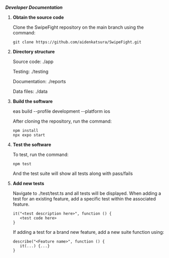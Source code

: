 ___Developer Documentation___

1. __Obtain the source code__

   Clone the SwipeFight repository on the main branch using the command:
   ```
   git clone https://github.com/aidenkatsura/SwipeFight.git
   ```

 2. __Directory structure__

    Source code: ./app

    Testing: ./testing

    Documentation: ./reports

    Data files: ./data

4. __Build the software__
   
   eas build --profile development --platform ios

   After cloning the repository, run the command:
   ```
   npm install
   npx expo start
   ```
5. __Test the software__
   
   To test, run the command:
   ```
   npm test
   ```
   And the test suite will show all tests along with pass/fails

6. __Add new tests__

   Navigate to ./test/test.ts and all tests will be displayed. When adding a test for an existing feature, add a specific test within the associated feature. 
   ```
   it("<test description here>", function () {
      <test code here>
   }
   ```

   If adding a test for a brand new feature, add a new suite function using:
   ```
   describe("<Feature name>", function () {
      it(...) {...}
   }
   ```
   

   
